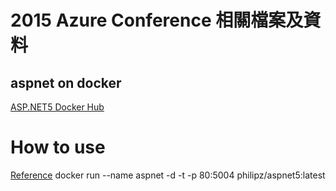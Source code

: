 2015 Azure Conference 相關檔案及資料
===========================
## aspnet on docker
[ASP.NET5 Docker Hub](https://registry.hub.docker.com/u/microsoft/aspnet/)
# How to use
[Reference](http://blogs.msdn.com/b/webdev/archive/2015/01/14/running-asp-net-5-applications-in-linux-containers-with-docker.aspx)
docker run --name aspnet -d -t -p 80:5004 philipz/aspnet5:latest
